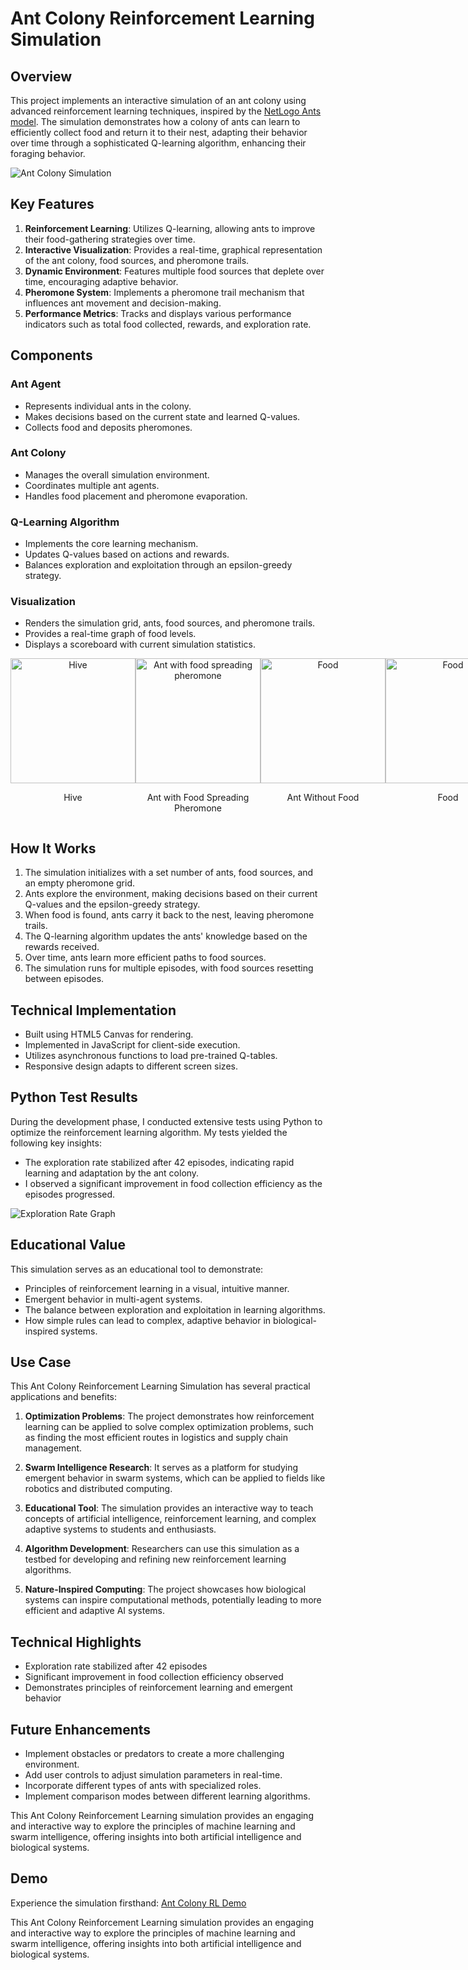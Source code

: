 # Ant Colony Reinforcement Learning Simulation

## Overview
This project implements an interactive simulation of an ant colony using advanced reinforcement learning techniques, inspired by the [NetLogo Ants model](https://ccl.northwestern.edu/netlogo/models/Ants). The simulation demonstrates how a colony of ants can learn to efficiently collect food and return it to their nest, adapting their behavior over time through a sophisticated Q-learning algorithm, enhancing their foraging behavior.



![Ant Colony Simulation](assets/simulation-components.png)

## Key Features
1. **Reinforcement Learning**: Utilizes Q-learning, allowing ants to improve their food-gathering strategies over time.
2. **Interactive Visualization**: Provides a real-time, graphical representation of the ant colony, food sources, and pheromone trails.
3. **Dynamic Environment**: Features multiple food sources that deplete over time, encouraging adaptive behavior.
4. **Pheromone System**: Implements a pheromone trail mechanism that influences ant movement and decision-making.
5. **Performance Metrics**: Tracks and displays various performance indicators such as total food collected, rewards, and exploration rate.

## Components

### Ant Agent
- Represents individual ants in the colony.
- Makes decisions based on the current state and learned Q-values.
- Collects food and deposits pheromones.

### Ant Colony
- Manages the overall simulation environment.
- Coordinates multiple ant agents.
- Handles food placement and pheromone evaporation.

### Q-Learning Algorithm
- Implements the core learning mechanism.
- Updates Q-values based on actions and rewards.
- Balances exploration and exploitation through an epsilon-greedy strategy.

### Visualization
- Renders the simulation grid, ants, food sources, and pheromone trails.
- Provides a real-time graph of food levels.
- Displays a scoreboard with current simulation statistics.

<div style="display: flex; flex-direction: row; justify-content: space-around;">

<div style="text-align: center;">
    <img src="assets/hive.png" alt="Hive" style="width: 200px;">
    <p>Hive</p>
</div>

<div style="text-align: center;">
    <img src="assets/ant-with-food.png" alt="Ant with food spreading pheromone" style="width: 200px;">
    <p>Ant with Food Spreading Pheromone</p>
</div>

<div style="text-align: center;">
    <img src="assets/ant-without-food.png" alt="Food" style="width: 200px;">
    <p>Ant Without Food</p>
</div>

<div style="text-align: center;">
    <img src="assets/food.png" alt="Food" style="width: 200px;">
    <p>Food</p>
</div>


</div>

## How It Works
1. The simulation initializes with a set number of ants, food sources, and an empty pheromone grid.
2. Ants explore the environment, making decisions based on their current Q-values and the epsilon-greedy strategy.
3. When food is found, ants carry it back to the nest, leaving pheromone trails.
4. The Q-learning algorithm updates the ants' knowledge based on the rewards received.
5. Over time, ants learn more efficient paths to food sources.
6. The simulation runs for multiple episodes, with food sources resetting between episodes.

## Technical Implementation
- Built using HTML5 Canvas for rendering.
- Implemented in JavaScript for client-side execution.
- Utilizes asynchronous functions to load pre-trained Q-tables.
- Responsive design adapts to different screen sizes.

## Python Test Results
During the development phase, I conducted extensive tests using Python to optimize the reinforcement learning algorithm. My tests yielded the following key insights:

- The exploration rate stabilized after 42 episodes, indicating rapid learning and adaptation by the ant colony.
- I observed a significant improvement in food collection efficiency as the episodes progressed.

![Exploration Rate Graph](assets/exploration-rate-graph.png)

## Educational Value
This simulation serves as an educational tool to demonstrate:
- Principles of reinforcement learning in a visual, intuitive manner.
- Emergent behavior in multi-agent systems.
- The balance between exploration and exploitation in learning algorithms.
- How simple rules can lead to complex, adaptive behavior in biological-inspired systems.

## Use Case

This Ant Colony Reinforcement Learning Simulation has several practical applications and benefits:

1. **Optimization Problems**: The project demonstrates how reinforcement learning can be applied to solve complex optimization problems, such as finding the most efficient routes in logistics and supply chain management.

2. **Swarm Intelligence Research**: It serves as a platform for studying emergent behavior in swarm systems, which can be applied to fields like robotics and distributed computing.

3. **Educational Tool**: The simulation provides an interactive way to teach concepts of artificial intelligence, reinforcement learning, and complex adaptive systems to students and enthusiasts.

4. **Algorithm Development**: Researchers can use this simulation as a testbed for developing and refining new reinforcement learning algorithms.

5. **Nature-Inspired Computing**: The project showcases how biological systems can inspire computational methods, potentially leading to more efficient and adaptive AI systems.

## Technical Highlights

- Exploration rate stabilized after 42 episodes
- Significant improvement in food collection efficiency observed
- Demonstrates principles of reinforcement learning and emergent behavior

## Future Enhancements
- Implement obstacles or predators to create a more challenging environment.
- Add user controls to adjust simulation parameters in real-time.
- Incorporate different types of ants with specialized roles.
- Implement comparison modes between different learning algorithms.

This Ant Colony Reinforcement Learning simulation provides an engaging and interactive way to explore the principles of machine learning and swarm intelligence, offering insights into both artificial intelligence and biological systems.

## Demo
Experience the simulation firsthand: <a href="https://jeffasante.github.io/ant-colony-rl/" target="_blank">Ant Colony RL Demo</a>


This Ant Colony Reinforcement Learning simulation provides an engaging and interactive way to explore the principles of machine learning and swarm intelligence, offering insights into both artificial intelligence and biological systems.
